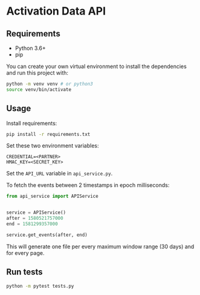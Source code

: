 # Activation Data API

## Requirements

- Python 3.6+
- pip

You can create your own virtual environment to install the dependencies
and run this project with:

```bash
python -m venv venv # or python3
source venv/bin/activate
```

## Usage

Install requirements:

```bash
pip install -r requirements.txt
```

Set these two environment variables:

```
CREDENTIAL=<PARTNER>
HMAC_KEY=<SECRET_KEY>
```

Set the `API_URL` variable in `api_service.py`.

To fetch the events between 2 timestamps in epoch milliseconds:

```python
from api_service import APIService


service = APIService()
after = 1580521757000
end = 1581299357000

service.get_events(after, end)
```

This will generate one file per every maximum window range (30 days) and
for every page.

## Run tests

```bash
python -m pytest tests.py
```

